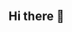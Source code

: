 ## Hi there 👋

<!--
**philippirsl/philippirsl** is a ✨ _special_ ✨ repository because its `README.md` (this file) appears on your GitHub profile.

Graduado em Sistemas de Informação e Pós Graduado em Redes e Segurança de Sistemas.<br/>
Brincando com Go, Python, Shell Script, e aviação<br/>

##### Minhas Redes Sociais:
<a href="https://x.com/br470_sc">
  <img align="left" alt="BR 470 SC | X" width="22px" height="22px" src="https://uxwing.com/wp-content/themes/uxwing/download/brands-and-social-media/x-social-media-logo-icon.png" />
</a>
<br />

*************

